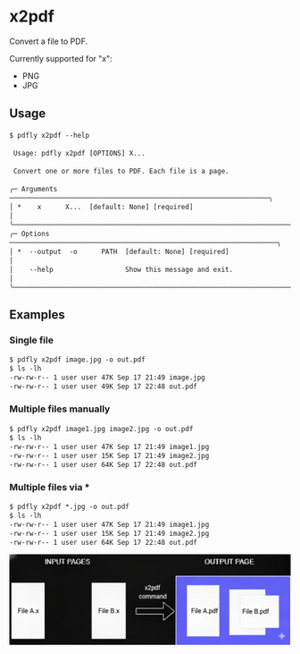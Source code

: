 # x2pdf

Convert a file to PDF.

Currently supported for "x":

* PNG
* JPG


## Usage

```
$ pdfly x2pdf --help

 Usage: pdfly x2pdf [OPTIONS] X...

 Convert one or more files to PDF. Each file is a page.

╭─ Arguments ─────────────────────────────────────────────────────────────────╮
│ *    x      X...  [default: None] [required]                                │
╰─────────────────────────────────────────────────────────────────────────────╯
╭─ Options ───────────────────────────────────────────────────────────────────╮
│ *  --output  -o      PATH  [default: None] [required]                       │
│    --help                  Show this message and exit.                      │
╰─────────────────────────────────────────────────────────────────────────────╯
```

## Examples

### Single file

```
$ pdfly x2pdf image.jpg -o out.pdf
$ ls -lh
-rw-rw-r-- 1 user user 47K Sep 17 21:49 image.jpg
-rw-rw-r-- 1 user user 49K Sep 17 22:48 out.pdf
```

### Multiple files manually

```
$ pdfly x2pdf image1.jpg image2.jpg -o out.pdf
$ ls -lh
-rw-rw-r-- 1 user user 47K Sep 17 21:49 image1.jpg
-rw-rw-r-- 1 user user 15K Sep 17 21:49 image2.jpg
-rw-rw-r-- 1 user user 64K Sep 17 22:48 out.pdf
```

### Multiple files via *

```
$ pdfly x2pdf *.jpg -o out.pdf
$ ls -lh
-rw-rw-r-- 1 user user 47K Sep 17 21:49 image1.jpg
-rw-rw-r-- 1 user user 15K Sep 17 21:49 image2.jpg
-rw-rw-r-- 1 user user 64K Sep 17 22:48 out.pdf
```

![alt text](../diagrams/x2pdf.png)
